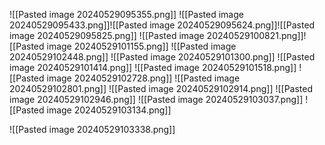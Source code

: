 ![[Pasted image 20240529095355.png]]
![[Pasted image 20240529095433.png]]![[Pasted image 20240529095624.png]]![[Pasted image 20240529095825.png]]
![[Pasted image 20240529100821.png]]![[Pasted image 20240529101155.png]]
![[Pasted image 20240529102448.png]]
![[Pasted image 20240529101300.png]]
![[Pasted image 20240529101414.png]]
![[Pasted image 20240529101518.png]]
![[Pasted image 20240529102728.png]]
![[Pasted image 20240529102801.png]]
![[Pasted image 20240529102914.png]]
![[Pasted image 20240529102946.png]]
![[Pasted image 20240529103037.png]]
![[Pasted image 20240529103134.png]]

![[Pasted image 20240529103338.png]]


